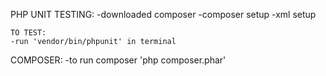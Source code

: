 PHP UNIT TESTING: 
-downloaded composer 
-composer setup 
-xml setup 

    TO TEST:
    -run 'vendor/bin/phpunit' in terminal 

COMPOSER:
-to run composer 'php composer.phar' 